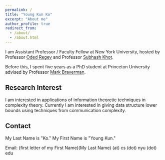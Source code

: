 ```yaml
---
permalink: /
title: "Young Kun Ko"
excerpt: "About me"
author_profile: true
redirect_from: 
  - /about/
  - /about.html
---
```


I am Assistant Professor / Faculty Fellow at New York University, hosted by Professor [Oded Regev](https://cims.nyu.edu/~regev/) and Professor [Subhash Khot](https://cs.nyu.edu/~khot/).

Before this, I spent five years as a PhD student at Princeton University advised by Professor [Mark Braverman](http://www.cs.princeton.edu/~mbraverm).


Research Interest
------

I am interested in applications of information theoretic techniques in complexity theory.
Currently I am interested in giving data structure lower bounds using techniques from communication complexity.

Contact
------
My Last Name is "Ko." My First Name is "Young Kun."

Email: (first letter of my First Name)(My Last Name) (at) cs (dot) nyu (dot) edu